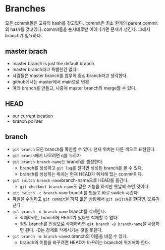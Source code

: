 # Branches

모든 commit들은 고유의 hash를 갖고있다. commit은 최소 한개의 parent commit의 hash를 갖고있다.
commit들을 순서대로만 이어나가면 문제가 생긴다. 그래서 branch가 필요하다.

## master brach

- master branch is just the default branch.
- master branch라고 특별한건 없다.
- 사람들은 master branch를 업무의 중심 branch라고 생각한다.
- github에서는 master에서 main으로 변경
- 여러 branch를 만들고, 나중에 master branch와 merge할 수 있다.

## HEAD

- our current location
- branch pointer

## branch

- ```git branch``` 모든 branch를 확인할 수 있다. 현재 위치는 다른 색으로 표현된다.
- ```git branch```에서 나오려면 q를 누르자
- ```git branch branch-name```는 branch를 생성한다.
  - branch를 생성하고 ```git log```를 친다면 생성된 branch를 볼 수 있다.
  - branch를 생성하는 위치는 현재 HEAD가 위치해 있는 commit이다.
- ```git switch branch-name```branch-name으로 HEAD를 옮긴다.
  - ```git checkout branch-name```도 같은 기능을 하지만 옛날에 쓰던 것이다.
- ```git switch -c branch-name``` branch를 만들고 바로 switch 시킨다.
- 파일을 수정하고 ```git commit```을 하지 않은 상황에서 ```git switch```를 한다면, 오류가 난다.
- ```git branch -d branch-name``` branch를 삭제한다.
  - 삭제하려는 branch에 HEAD가 있다면 삭제할 수 없다.
  - 정말 branch를 진심으로 삭제하려면 ```git branch -D branch-name```을 사용하면 된다. -D는 강제로 삭제시키는 것을 뜻한다.
- ```git branch -m branch-name2``` branch의 이름을 바꿀 수 있다.
  - branch의 이름을 바꾸려면 HEAD가 바꾸려는 branch에 위치해야 한다.

